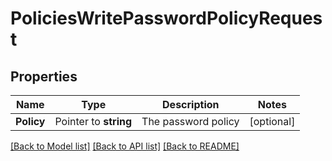 # PoliciesWritePasswordPolicyRequest


## Properties

Name | Type | Description | Notes
------------ | ------------- | ------------- | -------------
**Policy** | Pointer to **string** | The password policy | [optional] 





[[Back to Model list]](../README.md#documentation-for-models) [[Back to API list]](../README.md#documentation-for-api-endpoints) [[Back to README]](../README.md)


